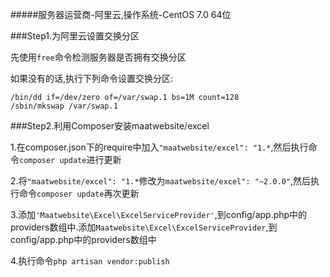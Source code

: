 #####服务器运营商-阿里云,操作系统-CentOS 7.0 64位


###Step1.为阿里云设置交换分区

先使用```free```命令检测服务器是否拥有交换分区

如果没有的话,执行下列命令设置交换分区:

```
/bin/dd if=/dev/zero of=/var/swap.1 bs=1M count=128
/sbin/mkswap /var/swap.1
```

###Step2.利用Composer安装maatwebsite/excel

1.在composer.json下的require中加入```"maatwebsite/excel": "1.*```,然后执行命令```composer update```进行更新

2.将```"maatwebsite/excel": "1.*```修改为```maatwebsite/excel": "~2.0.0"```,然后执行命令```composer update```再次更新

3.添加```'Maatwebsite\Excel\ExcelServiceProvider'```,到config/app.php中的providers数组中.添加```Maatwebsite\Excel\ExcelServiceProvider```,到config/app.php中的providers数组中 

4.执行命令```php artisan vendor:publish```

